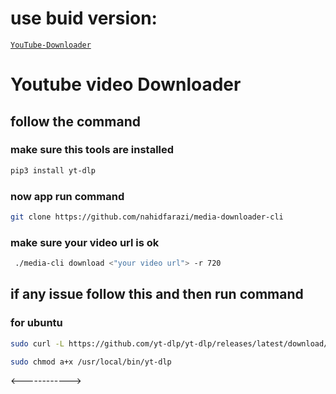# use buid version:
 [`YouTube-Downloader`](https://github.com/nahidfarazi/youtube-downloader)

# Youtube video Downloader

## follow the command

### make sure this tools are installed

```sh
pip3 install yt-dlp
```
### now app run command

```sh
git clone https://github.com/nahidfarazi/media-downloader-cli
```


### make sure your video url is ok
```sh
 ./media-cli download <"your video url"> -r 720
```
## if any issue follow this and then run command
### for ubuntu

```sh
sudo curl -L https://github.com/yt-dlp/yt-dlp/releases/latest/download/yt-dlp -o /usr/local/bin/yt-dlp
```
```sh
sudo chmod a+x /usr/local/bin/yt-dlp
```
<------------>
